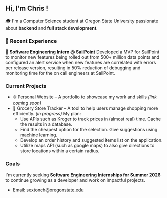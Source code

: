 ## Hi, I'm Chris !

🎓 I'm a Computer Science student at Oregon State University passionate about **backend** and **full stack development**.

### 💼 Recent Experience

🔧 **Software Engineering Intern @ [SailPoint](https://www.sailpoint.com/)**
Developed a MVP for SailPoint to monitor new features being rolled out from 500+ million data points and configured an alert service when new features are correlated with errors per release version, resulting in 50% reduction of debugging and monitoring time for the on call engineers at SailPoint. 

### Current Projects

- 🌐 Personal Website – A portfolio to showcase my work and skills *(link coming soon)*
- 🛒 Grocery Store Tracker – A tool to help users manage shopping more efficiently. *(in progress)*
  My plan:
  - Use APIs such as Kroger to track prices in (almost real) time. Cache the results in a database.
  - Find the cheapest option for the selection. Give suggestions using machine learning.
  - Develop an order history and suggested items list on the application.
  - Utilize maps API (such as google maps) to also give directions to store locations within a certain radius. 

### Goals

I'm currently seeking **Software Engineering Internships for Summer 2026** to continue growing as a developer and work on impactful projects.

- Email: sextonch@oregonstate.edu


<!--
**chrisbuild124/chrisbuild124** is a ✨ _special_ ✨ repository because its `README.md` (this file) appears on your GitHub profile.

Here are some ideas to get you started:

- 🔭 I’m currently working on ...
- 🌱 I’m currently learning ...
- 👯 I’m looking to collaborate on ...
- 🤔 I’m looking for help with ...
- 💬 Ask me about ...
- 📫 How to reach me: ...
- 😄 Pronouns: ...
- ⚡ Fun fact: ...
-->
